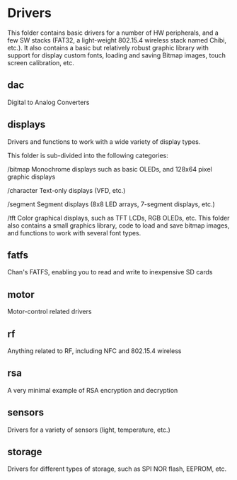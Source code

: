 # Drivers

This folder contains basic drivers for a number of HW peripherals,
and a few SW stacks (FAT32, a light-weight 802.15.4 wireless stack
named Chibi, etc.).  It also contains a basic but relatively robust
graphic library with support for display custom fonts, loading and
saving Bitmap images, touch screen calibration, etc.

## dac

Digital to Analog Converters

## displays

Drivers and functions to work with a wide variety of display types.

This folder is sub-divided into the following categories:

/bitmap      Monochrome displays such as basic OLEDs, and 128x64 pixel
             graphic displays

/character   Text-only displays (VFD, etc.)

/segment     Segment displays (8x8 LED arrays, 7-segment displays, etc.)

/tft         Color graphical displays, such as TFT LCDs, RGB OLEDs, etc.
             This folder also contains a small graphics library, code to
			 load and save bitmap images, and functions to work with
			 several font types.

## fatfs

Chan's FATFS, enabling you to read and write to inexpensive SD cards

## motor

Motor-control related drivers

## rf

Anything related to RF, including NFC and 802.15.4 wireless

## rsa

A very minimal example of RSA encryption and decryption

## sensors

Drivers for a variety of sensors (light, temperature, etc.)

## storage 

Drivers for different types of storage, such as SPI NOR flash, EEPROM, etc.
